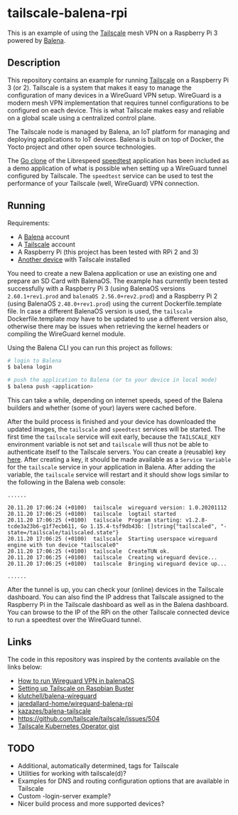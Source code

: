 # tailscale-balena-rpi

This is an example of using the [Tailscale](https://tailscale.com/) mesh VPN on a Raspberry Pi 3 powered by [Balena](https://www.balena.io/).

## Description

This repository contains an example for running [Tailscale](https://tailscale.com/) on a Raspberry Pi 3 (or 2).
Tailscale is a system that makes it easy to manage the configuration of many devices in a WireGuard VPN setup.
WireGuard is a modern mesh VPN implementation that requires tunnel configurations to be configured on each device.
This is what Tailscale makes easy and reliable on a global scale using a centralized control plane.

The Tailscale node is managed by Balena, an IoT platform for managing and deploying applications to IoT devices.
Balena is built on top of Docker, the Yocto project and other open source technologies.

The [Go clone](https://github.com/librespeed/speedtest-go) of the Librespeed [speedtest](https://github.com/librespeed/speedtest) application has been included as a demo application of what is possible when setting up a WireGuard tunnel configured by Tailscale. 
The `speedtest` service can be used to test the performance of your Tailscale (well, WireGuard) VPN connection.

## Running

Requirements:

* A [Balena](https://www.balena.io/cloud/) account
* A [Tailscale](https://tailscale.com/) account
* A Raspberry Pi (this project has been tested with RPi 2 and 3)
* [Another device](https://tailscale.com/download) with Tailscale installed

You need to create a new Balena application or use an existing one and prepare an SD Card with BalenaOS.
The example has currently been tested successfully with a Raspberry Pi 3 (using BalenaOS versions `2.60.1+rev1.prod` and `balenaOS 2.56.0+rev2.prod`) and a Raspberry Pi 2 (using BalenaOS `2.48.0+rev1.prod`) using the current Dockerfile.template file.
In case a different BalenaOS version is used, the `tailscale` Dockerfile.template _may_ have to be updated to use a different version also, otherwise there may be issues when retrieving the kernel headers or compiling the WireGuard kernel module. 

Using the Balena CLI you can run this project as follows:

```bash
# login to Balena
$ balena login

# push the application to Balena (or to your device in local mode)
$ balena push <application>
```

This can take a while, depending on internet speeds, speed of the Balena builders and whether (some of your) layers were cached before.

After the build process is finished and your device has downloaded the updated images, the `tailscale` and `speedtest` services will be started.
The first time the `tailscale` service will exit early, because the `TAILSCALE_KEY` environment variable is not set and `tailscale` will thus not be able to authenticate itself to the Tailscale servers.
You can create a (reusable) key [here](https://login.tailscale.com/admin/authkeys).
After creating a key, it should be made available as a `Service Variable` for the `tailscale` service in your application in Balena.
After adding the variable, the `tailscale` service will restart and it should show logs similar to the following in the Balena web console:

```
......

20.11.20 17:06:24 (+0100)  tailscale  wireguard version: 1.0.20201112
20.11.20 17:06:25 (+0100)  tailscale  logtail started
20.11.20 17:06:25 (+0100)  tailscale  Program starting: v1.2.8-tcde3a23b6-g1f7ecb611, Go 1.15.4-tsf9db43b: []string{"tailscaled", "-state=/tailscale/tailscaled.state"}
20.11.20 17:06:25 (+0100)  tailscale  Starting userspace wireguard engine with tun device "tailscale0"
20.11.20 17:06:25 (+0100)  tailscale  CreateTUN ok.
20.11.20 17:06:25 (+0100)  tailscale  Creating wireguard device...
20.11.20 17:06:25 (+0100)  tailscale  Bringing wireguard device up...

......

```

After the tunnel is up, you can check your (online) devices in the Tailscale dashboard. 
You can also find the IP address that Tailscale assigned to the Raspberry Pi in the Tailscale dashboard as well as in the Balena dashboard.
You can browse to the IP of the RPi on the other Tailscale connected device to run a speedtest over the WireGuard tunnel.

## Links

The code in this repository was inspired by the contents available on the links below:

* [How to run Wireguard VPN in balenaOS](https://www.balena.io/blog/how-to-run-wireguard-vpn-in-balenaos/)
* [Setting up Tailscale on Raspbian Buster](https://tailscale.com/kb/1043/install-raspbian-buster)
* [klutchell/balena-wireguard](https://github.com/klutchell/balena-wireguard)
* [jaredallard-home/wireguard-balena-rpi](https://github.com/jaredallard-home/wireguard-balena-rpi)
* [kazazes/balena-tailscale](https://github.com/kazazes/balena-tailscale)
* https://github.com/tailscale/tailscale/issues/504
* [Tailscale Kubernetes Operator gist](https://gist.github.com/hamishforbes/2ac7ae9d7ea47cad4e3a813c9b45c10f)


## TODO

* Additional, automatically determined, tags for Tailscale
* Utilities for working with tailscale(d)?
* Examples for DNS and routing configuration options that are available in Tailscale
* Custom -login-server example?
* Nicer build process and more supported devices?

